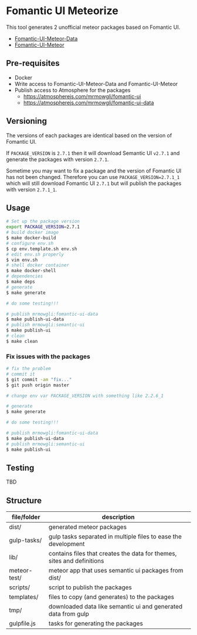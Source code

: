 Fomantic UI Meteorize
=====================

This tool generates 2 unofficial meteor packages based on Fomantic UI.

- [Fomantic-UI-Meteor-Data](https://github.com/mrmowgli/Fomantic-UI-Meteor-Data)
- [Fomantic-UI-Meteor](https://github.com/mrmowgli/Fomantic-UI-Meteor)

Pre-requisites
---------------

- Docker
- Write access to Fomantic-UI-Meteor-Data and Fomantic-UI-Meteor
- Publish access to Atmosphere for the packages
  - <https://atmospherejs.com/mrmowgli/fomantic-ui>
  - <https://atmospherejs.com/mrmowgli/fomantic-ui-data>

Versioning
----------

The versions of each packages are identical based on the version of Fomantic UI.

If `PACKAGE_VERSION` is `2.7.1` then it will download Semantic UI `v2.7.1` and generate the packages with version `2.7.1`.

Sometime you may want to fix a package and the version of Fomantic UI has not been changed. Therefore you can use `PACKAGE_VERSION=2.7.1_1` which will still download Fomantic UI `2.7.1` but will publish the packages with version `2.7.1_1`.

Usage
------

```bash
# Set up the package version
export PACKAGE_VERSION=2.7.1
# build docker image
$ make docker-build
# configure env.sh
$ cp env.template.sh env.sh
# edit env.sh properly
$ vim env.sh
# shell docker container
$ make docker-shell
# dependencies
$ make deps
# generate
$ make generate

# do some testing!!!

# publish mrmowgli:fomantic-ui-data
$ make publish-ui-data
# publish mrmowgli:semantic-ui
$ make publish-ui
# clean
$ make clean
```

### Fix issues with the packages

```bash
# fix the problem
# commit it
$ git commit -am "fix..."
$ git push origin master

# change env var PACKAGE_VERSION with something like 2.2.6_1

# generate
$ make generate

# do some testing!!!

# publish mrmowgli:fomantic-ui-data
$ make publish-ui-data
# publish mrmowgli:semantic-ui
$ make publish-ui
```

Testing
-------

TBD

Structure
---------

file/folder | description
--- | ---
dist/ | generated meteor packages
gulp-tasks/ | gulp tasks separated in multiple files to ease the development
lib/ | contains files that creates the data for themes, sites and definitions
meteor-test/ | meteor app that uses semantic ui packages from dist/
scripts/ | script to publish the packages
templates/ | files to copy (and generates) to the packages
tmp/ | downloaded data like semantic ui and generated data from gulp
gulpfile.js | tasks for generating the packages
